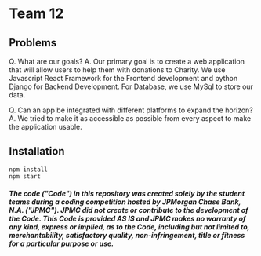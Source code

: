 # Team 12

## Problems

Q. What are our goals?
A. Our primary goal is to create a web application that will allow users to help them with donations to Charity. We use Javascript React Framework for the Frontend development and python Django for Backend Development. For Database, we use MySql to store our data.

Q. Can an app be integrated with different platforms to expand the horizon? 
A. We tried to make it as accessible as possible from every aspect to make the application usable.


## Installation
```
npm install
npm start
```
##### The code ("Code") in this repository was created solely by the student teams during a coding competition hosted by JPMorgan Chase Bank, N.A. ("JPMC").						JPMC did not create or contribute to the development of the Code.  This Code is provided AS IS and JPMC makes no warranty of any kind, express or implied, as to the Code,						including but not limited to, merchantability, satisfactory quality, non-infringement, title or fitness for a particular purpose or use.